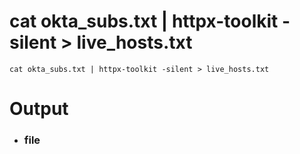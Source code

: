 # cat okta_subs.txt | httpx-toolkit -silent > live_hosts.txt
```
cat okta_subs.txt | httpx-toolkit -silent > live_hosts.txt

```

# Output 
- ### file []()

```


```
